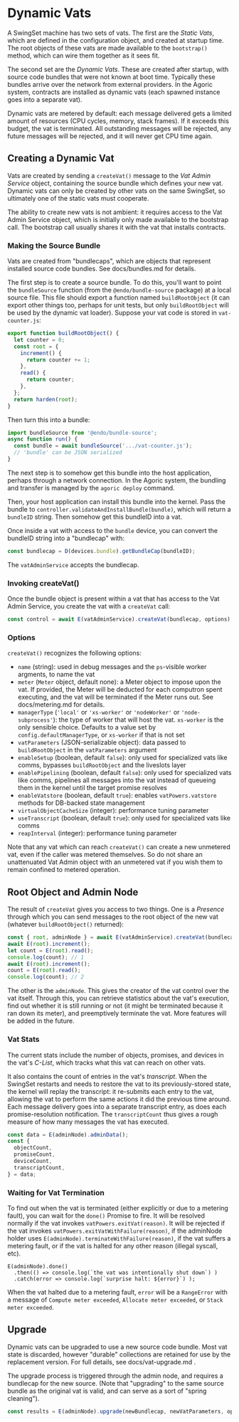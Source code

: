 # Dynamic Vats

A SwingSet machine has two sets of vats. The first are the *Static Vats*, which are defined in the configuration object, and created at startup time. The root objects of these vats are made available to the `bootstrap()` method, which can wire them together as it sees fit.

The second set are the *Dynamic Vats*. These are created after startup, with source code bundles that were not known at boot time. Typically these bundles arrive over the network from external providers. In the Agoric system, contracts are installed as dynamic vats (each spawned instance goes into a separate vat).

Dynamic vats are metered by default: each message delivered gets a limited amount of resources (CPU cycles, memory, stack frames). If it exceeds this budget, the vat is terminated. All outstanding messages will be rejected, any future messages will be rejected, and it will never get CPU time again.

## Creating a Dynamic Vat

Vats are created by sending a `createVat()` message to the *Vat Admin Service* object, containing the source bundle which defines your new vat. Dynamic vats can only be created by other vats on the same SwingSet, so ultimately one of the static vats must cooperate.

The ability to create new vats is not ambient: it requires access to the Vat Admin Service object, which is initially only made available to the bootstrap call. The bootstrap call usually shares it with the vat that installs contracts.

### Making the Source Bundle

Vats are created from "bundlecaps", which are objects that represent installed source code bundles. See docs/bundles.md for details.

The first step is to create a source bundle. To do this, you'll want to point the `bundleSource` function (from the `@endo/bundle-source` package) at a local source file. This file should export a function named `buildRootObject` (it can export other things too, perhaps for unit tests, but only `buildRootObject` will be used by the dynamic vat loader). Suppose your vat code is stored in `vat-counter.js`:

```js
export function buildRootObject() {
  let counter = 0;
  const root = {
    increment() {
      return counter += 1;
    },
    read() {
      return counter;
    },
  };
  return harden(root);
}
```

Then turn this into a bundle:

```js
import bundleSource from '@endo/bundle-source';
async function run() {
  const bundle = await bundleSource('.../vat-counter.js');
  // 'bundle' can be JSON serialized
}
```

The next step is to somehow get this bundle into the host application, perhaps through a network connection. In the Agoric system, the bundling and transfer is managed by the `agoric deploy` command.

Then, your host application can install this bundle into the kernel. Pass the bundle to `controller.validateAndInstallBundle(bundle)`, which will return a `bundleID` string. Then somehow get this bundleID into a vat.

Once inside a vat with access to the `bundle` device, you can convert the bundleID string into a "bundlecap" with:

```js
const bundlecap = D(devices.bundle).getBundleCap(bundleID);
```

The `vatAdminService` accepts the bundlecap.


### Invoking createVat()

Once the bundle object is present within a vat that has access to the Vat Admin Service, you create the vat with a `createVat` call:

```js
const control = await E(vatAdminService).createVat(bundlecap, options);
```

### Options

`createVat()` recognizes the following options:

* `name` (string): used in debug messages and the `ps`-visible worker argments, to name the vat
* `meter` (`Meter` object, default none): a Meter object to impose upon the vat. If provided, the Meter will be deducted for each computron spent executing, and the vat will be terminated if the Meter runs out. See docs/metering.md for details.
* `managerType` (`'local'` or `'xs-worker'` or `'nodeWorker'` or `'node-subprocess'`): the type of worker that will host the vat. `xs-worker` is the only sensible choice. Defaults to a value set by `config.defaultManagerType`, or `xs-worker` if that is not set
* `vatParameters` (JSON-serializable object): data passed to `buildRootObject` in the `vatParameters` argument
* `enableSetup` (boolean, default `false`): only used for specialized vats like comms, bypasses `buildRootObject` and the liveslots layer
* `enablePipelining` (boolean, default `false`): only used for specialized vats like comms, pipelines all messages into the vat instead of queueing them in the kernel until the target promise resolves
* `enableVatstore` (boolean, default `true`): enables `vatPowers.vatstore` methods for DB-backed state management
* `virtualObjectCacheSize` (integer): performance tuning parameter
* `useTranscript` (boolean, default `true`): only used for specialized vats like comms
* `reapInterval` (integer): performance tuning parameter

Note that any vat which can reach `createVat()` can create a new unmetered vat, even if the caller was metered themselves. So do not share an unattenuated Vat Admin object with an unmetered vat if you wish them to remain confined to metered operation.


## Root Object and Admin Node

The result of `createVat` gives you access to two things. One is a *Presence* through which you can send messages to the root object of the new vat (whatever `buildRootObject()` returned):


```js
const { root, adminNode } = await E(vatAdminService).createVat(bundlecap);
await E(root).increment();
let count = E(root).read();
console.log(count); // 1
await E(root).increment();
count = E(root).read();
console.log(count); // 2
```

The other is the `adminNode`. This gives the creator of the vat control over the vat itself. Through this, you can retrieve statistics about the vat's execution, find out whether it is still running or not (it might be terminated because it ran down its meter), and preemptively terminate the vat. More features will be added in the future.

### Vat Stats

The current stats include the number of objects, promises, and devices in the vat's *C-List*, which tracks what this vat can reach on other vats.

It also contains the count of entries in the vat's *transcript*. When the SwingSet restarts and needs to restore the vat to its previously-stored state, the kernel will replay the transcript: it re-submits each entry to the vat, allowing the vat to perform the same actions it did the previous time around. Each message delivery goes into a separate transcript entry, as does each promise-resolution notification. The `transcriptCount` thus gives a rough measure of how many messages the vat has executed.

```js
const data = E(adminNode).adminData();
const {
  objectCount,
  promiseCount,
  deviceCount,
  transcriptCount,
} = data;
```

### Waiting for Vat Termination

To find out when the vat is terminated (either explicitly or due to a metering fault), you can wait for the `done()` Promise to fire. It will be resolved normally if the vat invokes `vatPowers.exitVat(reason)`. It will be rejected if the vat invokes `vatPowers.exitVatWithFailure(reason)`, if the adminNode holder uses `E(adminNode).terminateWithFailure(reason)`, if the vat suffers a metering fault, or if the vat is halted for any other reason (illegal syscall, etc).

```
E(adminNode).done()
  .then(() => console.log(`the vat was intentionally shut down`) )
  .catch(error => console.log(`surprise halt: ${error}`) );
```

When the vat halted due to a metering fault, `error` will be a `RangeError` with a message of `Compute meter exceeded`, `Allocate meter exceeded`, or `Stack meter exceeded`.

## Upgrade

Dynamic vats can be upgraded to use a new source code bundle. Most vat state is discarded, however "durable" collections are retained for use by the replacement version. For full details, see docs/vat-upgrade.md .

The upgrade process is triggered through the admin node, and requires a bundlecap for the new source. (Note that "upgrading" to the same source bundle as the original vat is valid, and can serve as a sort of "spring cleaning").

```js
const results = E(adminNode).upgrade(newBundlecap, newVatParameters, options);
```

